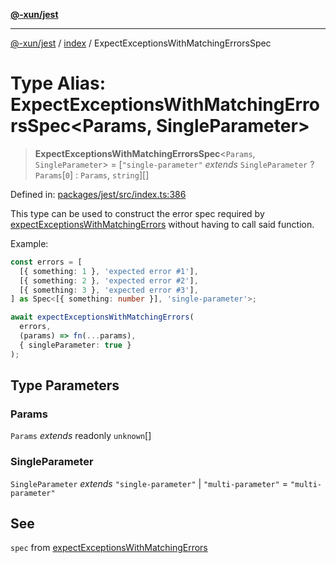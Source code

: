 [**@-xun/jest**](../../README.md)

***

[@-xun/jest](../../README.md) / [index](../README.md) / ExpectExceptionsWithMatchingErrorsSpec

# Type Alias: ExpectExceptionsWithMatchingErrorsSpec\<Params, SingleParameter\>

> **ExpectExceptionsWithMatchingErrorsSpec**\<`Params`, `SingleParameter`\> = \[`"single-parameter"` *extends* `SingleParameter` ? `Params`\[`0`\] : `Params`, `string`\][]

Defined in: [packages/jest/src/index.ts:386](https://github.com/Xunnamius/test-utils/blob/7b732a33cd472e83f55aefb75597a44f5c55f01d/packages/jest/src/index.ts#L386)

This type can be used to construct the error spec required by
[expectExceptionsWithMatchingErrors](../functions/expectExceptionsWithMatchingErrors.md) without having to call said
function.

Example:

```typescript
const errors = [
  [{ something: 1 }, 'expected error #1'],
  [{ something: 2 }, 'expected error #2'],
  [{ something: 3 }, 'expected error #3'],
] as Spec<[{ something: number }], 'single-parameter'>;

await expectExceptionsWithMatchingErrors(
  errors,
  (params) => fn(...params),
  { singleParameter: true }
);
```

## Type Parameters

### Params

`Params` *extends* readonly `unknown`[]

### SingleParameter

`SingleParameter` *extends* `"single-parameter"` \| `"multi-parameter"` = `"multi-parameter"`

## See

`spec` from [expectExceptionsWithMatchingErrors](../functions/expectExceptionsWithMatchingErrors.md)
